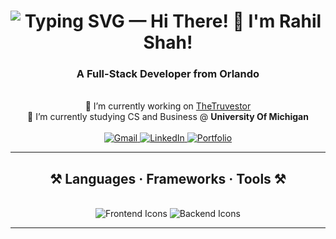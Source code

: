 <h1 align="center">
  <img
    src="https://readme-typing-svg.herokuapp.com?font=Righteous&size=35&center=true&multiline=true&pause=1000&repeat=true&width=500&height=70&lines=Hi+There!+👋+,I'm+Rahil+Shah!"
    alt="Typing SVG — Hi There! 👋 I'm Rahil Shah!"
  />
</h1>


<h3 align="center">A Full-Stack Developer from Orlando</h3>

<br/>

<div align="center">
  🔭 I’m currently working on <a href="https://thetruvestor.com" target="_blank" rel="noopener noreferrer">TheTruvestor</a><br/>
  🌱 I’m currently studying CS and Business @ <strong>University Of Michigan</strong><br/>
<br/>
</div>

<div align="center">
  <a href="mailto:superrahil10@gmail.com">
    <img src="https://img.shields.io/badge/Gmail-333333?style=for-the-badge&logo=gmail&logoColor=red" alt="Gmail"/>
  </a>
  <a href="https://www.linkedin.com/in/rahil-shah300/" target="_blank" rel="noopener noreferrer">
    <img src="https://img.shields.io/badge/LinkedIn-0077B5?style=for-the-badge&logo=linkedin&logoColor=white" alt="LinkedIn"/>
  </a>
  <a href="https://rahilshah.com" target="_blank" rel="noopener noreferrer">
    <img src="https://img.shields.io/badge/Portfolio-FF5722?style=for-the-badge&logo=todoist&logoColor=white" alt="Portfolio"/>
  </a>
</div>

<hr/>

<h2 align="center">⚒️ Languages · Frameworks · Tools ⚒️</h2>
<br/>
<div align="center">
  <img src="https://skillicons.dev/icons?i=react,bootstrap,mui,html,css,vscode,github,figma,tailwind,git,r" alt="Frontend Icons"/>
  <img src="https://skillicons.dev/icons?i=nodejs,python,javascript,typescript,express,firebase,mongodb,c,java,nextjs,mysql,flask" alt="Backend Icons"/><br>
</div>

<hr/>

